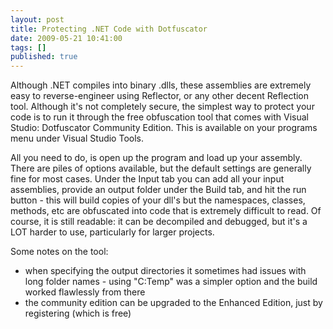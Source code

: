 ```yaml
---
layout: post
title: Protecting .NET Code with Dotfuscator
date: 2009-05-21 10:41:00
tags: []
published: true
---
```


Although .NET compiles into binary .dlls, these assemblies are extremely easy to reverse-engineer using 
Reflector, or any other decent Reflection tool. Although it's not completely secure, the simplest way to 
protect your code is to run it through the free obfuscation tool that comes with Visual Studio: Dotfuscator 
Community Edition. This is available on your programs menu under Visual Studio Tools.

All you need to do, is open up the program and load up your assembly. There are piles of options available, 
but the default settings are generally fine for most cases. Under the Input tab you can add all your input 
assemblies, provide an output folder under the Build tab, and hit the run button - this will build copies 
of your dll's but the namespaces, classes, methods, etc are obfuscated into code that is extremely difficult 
to read. Of course, it is still readable: it can be decompiled and debugged, but it's a LOT harder to use, 
particularly for larger projects.

Some notes on the tool:

- when specifying the output directories it sometimes had issues with long folder names - using "C:Temp" was a simpler option and the build worked flawlessly from there
- the community edition can be upgraded to the Enhanced Edition, just by registering (which is free)
